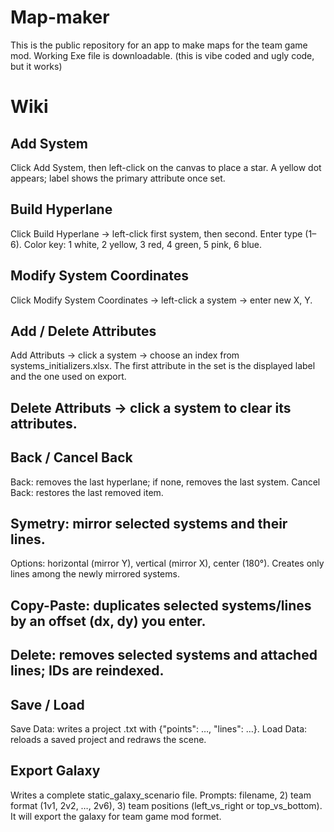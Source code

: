 # Map-maker
This is the public repository for an app to make maps for the team game mod. Working Exe file is downloadable. (this is vibe coded and ugly code, but it works)

# Wiki

## Add System
Click Add System, then left-click on the canvas to place a star.
A yellow dot appears; label shows the primary attribute once set.

## Build Hyperlane
Click Build Hyperlane → left-click first system, then second.
Enter type (1–6). Color key: 1 white, 2 yellow, 3 red, 4 green, 5 pink, 6 blue.

## Modify System Coordinates
Click Modify System Coordinates → left-click a system → enter new X, Y.

## Add / Delete Attributes
Add Attributs → click a system → choose an index from systems_initializers.xlsx.
The first attribute in the set is the displayed label and the one used on export.

## Delete Attributs → click a system to clear its attributes.

## Back / Cancel Back
Back: removes the last hyperlane; if none, removes the last system.
Cancel Back: restores the last removed item.

## Symetry: mirror selected systems and their lines.
Options: horizontal (mirror Y), vertical (mirror X), center (180°).
Creates only lines among the newly mirrored systems.

## Copy-Paste: duplicates selected systems/lines by an offset (dx, dy) you enter.

## Delete: removes selected systems and attached lines; IDs are reindexed.

## Save / Load
Save Data: writes a project .txt with {"points": …, "lines": …}.
Load Data: reloads a saved project and redraws the scene.

## Export Galaxy
Writes a complete static_galaxy_scenario file.
Prompts:
filename, 2) team format (1v1, 2v2, …, 2v6), 3) team positions (left_vs_right or top_vs_bottom).
It will export the galaxy for team game mod formet.
